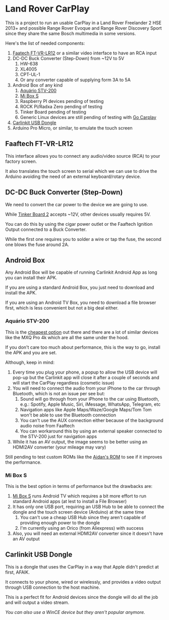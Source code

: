 # Land Rover CarPlay

This is a project to run an usable CarPlay in a Land Rover Freelander 2 HSE 2013+ and possible Range Rover Evoque and Range Rover Discovery Sport since they share the same Bosch multimedia in some versions.

Here's the list of needed components:

1. [Faatech FT-VR-LR12](https://www.faaftech.com/produtos/interface-de-video/ft-video-free-lr12/) or a similar video interface to have an RCA input
2. DC-DC Buck Converter (Step-Down) from ~12V to 5V
   1. HW-638
   2. XL4005
   3. CPT-UL-1
   4. Or any converter capable of supplying form 3A to 5A
3. Android Box of any kind
   1. [Aquário STV-200](https://aquario.com.br/produto/smart-tv-box-4k/)
   2. [Mi Box S](https://www.mi.com/br/mi-box-s/)
   3. Raspberry PI devices pending of testing
   4. ROCK Pi/Radxa Zero pending of testing
   5. Tinker Board pending of testing
   6. Generic Linux devices are still pending of testing with [Go Carplay](https://github.com/mzyy94/gocarplay)
4. [Carlinkit USB Dongle](https://www.carlinkit.com/carplay-usb-dongle-for-android-head-unit.html)
5. Arduino Pro Micro, or similar, to emulate the touch screen

## Faaftech FT-VR-LR12

This interface allows you to connect any audio/video source (RCA) to your factory screen.

It also translates the touch screen to serial which we can use to drive the Arduino avoiding the need of an external keyboard/rotary device.

## DC-DC Buck Converter (Step-Down)

We need to convert the car power to the device we are going to use.

While [Tinker Board 2](https://tinker-board.asus.com/product/tinker-board-2s.html) accepts ~12V, other devices usually requires 5V.

You can do this by using the cigar power outlet or the Faaftech Ignition Output connected to a Buck Converter.

While the first one requires you to solder a wire or tap the fuse, the second one blows the fuse around 2A.

## Android Box

Any Android Box will be capable of running Carlinkit Android App as long you can install their APK.

If you are using a standard Android Box, you just need to download and install the APK.

If you are using an Android TV Box, you need to download a file browser first, which is less convenient but not a big deal either.

### Aquário STV-200

This is the [cheapest option](https://aquario.com.br/produto/smart-tv-box-4k/) out there and there are a lot of similar devices like the MXQ Pro 4k which are all the same under the hood.

If you don't care too much about performance, this is the way to go, install the APK and you are set.

Although, keep in mind:

1. Every time you plug your phone, a popup to allow the USB device will pop-up but the Carlinkit app will close it after a couple of seconds and will start the CarPlay regardless (cosmetic issue)
2. You will need to connect the audio from your iPhone to the car through Bluetooth, which is not an issue per see but:
   1. Sound will go through from your iPhone to the car using Bluetooth, e.g.: Spotify, Apple Music, Siri, iMessage, WhatsApp, Telegram, etc
   2. Navigation apps like Apple Maps/Waze/Google Maps/Tom Tom won't be able to use the Bluetooth connection
   3. You can't use the AUX connection either because of the background audio noise from Faaftech
   4. You can workaround this by using an external speaker connected to the STV-200 just for navigation apps
3. While it has an AV output, the image seems to be better using an HDMI2AV converter (your mileage may vary)

Still pending to test custom ROMs like the [Aidan's ROM](https://www.aidansrom.ml) to see if it improves the performance.

### Mi Box S

This is the best option in terms of performance but the drawbacks are:

1. [Mi Box S](https://www.mi.com/br/mi-box-s/) runs Android TV which requires a bit more effort to run standard Android apps (at lest to install a File Browser)
2. It has only one USB port, requiring an USB Hub to be able to connect the dongle and the touch screen device (Arduino) at the same time
   1. You can't use a cheap USB Hub since they aren't capable of providing enough power to the dongle
   2. I'm currently using an Orico (from Aliexpress) with success
3. Also, you will need an external HDMI2AV converter since it doesn't have an AV output

## Carlinkit USB Dongle

This is a dongle that uses the CarPlay in a way that Apple didn't predict at first, AFAIK.

It connects to your phone, wired or wirelessly, and provides a video output through USB connection to the host machine.

This is a perfect fit for Android devices since the dongle will do all the job and will output a video stream.

_You can also use a WinCE device but they aren't popular anymore._
